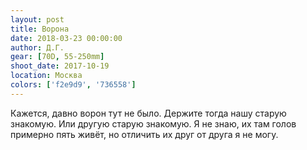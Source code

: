 ```yaml
---
layout: post
title: Ворона
date: 2018-03-23 00:00:00
author: Д.Г.
gear: [70D, 55-250mm]
shoot_date: 2017-10-19
location: Москва
colors: ['f2e9d9', '736558']
---
```

Кажется, давно ворон тут не было. Держите тогда нашу старую знакомую. Или другую старую знакомую. Я не знаю, их там голов примерно пять живёт, но отличить их друг от друга я не могу.
